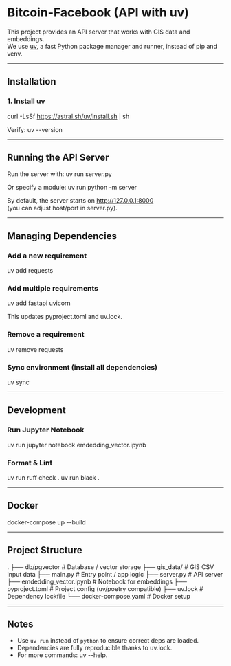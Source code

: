 # Bitcoin-Facebook (API with uv)

This project provides an API server that works with GIS data and embeddings.  
We use [uv](https://github.com/astral-sh/uv), a fast Python package manager and runner, instead of pip and venv.

---

## Installation

### 1. Install uv
curl -LsSf https://astral.sh/uv/install.sh | sh

Verify:
uv --version

---

## Running the API Server

Run the server with:
uv run server.py

Or specify a module:
uv run python -m server

By default, the server starts on http://127.0.0.1:8000  
(you can adjust host/port in server.py).

---

## Managing Dependencies

### Add a new requirement
uv add requests

### Add multiple requirements
uv add fastapi uvicorn

This updates pyproject.toml and uv.lock.

### Remove a requirement
uv remove requests

### Sync environment (install all dependencies)
uv sync

---

## Development

### Run Jupyter Notebook
uv run jupyter notebook emdedding_vector.ipynb

### Format & Lint
uv run ruff check .
uv run black .

---

## Docker

docker-compose up --build

---

## Project Structure
.
├── db/pgvector            # Database / vector storage
├── gis_data/              # GIS CSV input data
├── main.py                # Entry point / app logic
├── server.py              # API server
├── emdedding_vector.ipynb # Notebook for embeddings
├── pyproject.toml         # Project config (uv/poetry compatible)
├── uv.lock                # Dependency lockfile
└── docker-compose.yaml    # Docker setup

---

## Notes
- Use `uv run` instead of `python` to ensure correct deps are loaded.  
- Dependencies are fully reproducible thanks to uv.lock.  
- For more commands: uv --help.